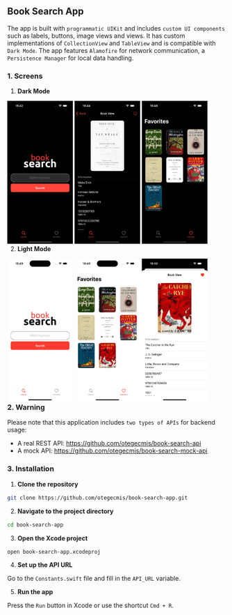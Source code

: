 ## Book Search App

The app is built with `programmatic UIKit` and includes `custom UI components` such as labels, buttons, image views and views. It has custom implementations of `CollectionView` and `TableView` and is compatible with `Dark Mode`. The app features `Alamofire` for network communication, a `Persistence Manager` for local data handling.

### 1. Screens

1. **Dark Mode**

<div style="float: left;">
    <img src="assets/dark-mode/1.png" style="width: 30%;" />
    <img src="assets/dark-mode/2.png" style="width: 30%;" />
    <img src="assets/dark-mode/3.png" style="width: 30%;" />
</div>

2. **Light Mode**

<div style="float: left;">
    <img src="assets/light-mode/1.png" style="width: 30%;" />
    <img src="assets/light-mode/2.png" style="width: 30%;" />
    <img src="assets/light-mode/3.png" style="width: 30%;" />
</div>

### 2. Warning

Please note that this application includes `two types of APIs` for backend usage:

- A real REST API: https://github.com/otegecmis/book-search-api
- A mock API: https://github.com/otegecmis/book-search-mock-api

### 3. Installation

1. **Clone the repository**

```sh
git clone https://github.com/otegecmis/book-search-app.git
```

2. **Navigate to the project directory**

```sh
cd book-search-app
```

3. **Open the Xcode project**

```sh
open book-search-app.xcodeproj
```

4. **Set up the API URL**

Go to the `Constants.swift` file and fill in the `API_URL` variable.

5. **Run the app**

Press the `Run` button in Xcode or use the shortcut `Cmd + R`.
